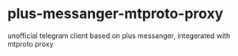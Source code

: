 # plus-messanger-mtproto-proxy
unofficial telegram client based on plus messanger, integerated with mtproto proxy
